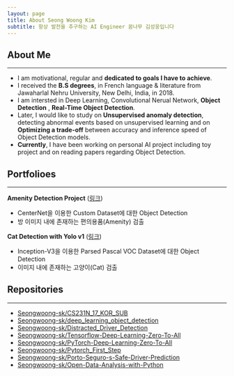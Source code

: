 ```yaml
---
layout: page
title: About Seong Woong Kim
subtitle: 항상 발전을 추구하는 AI Engineer 꿈나무 김성웅입니다
---
```



## About Me
---
- I am motivational, regular and **dedicated to goals I have to achieve**. 
- I received the **B.S degrees**, in French language & literature from Jawaharlal Nehru University, New Delhi, India, in 2018.  
- I am intersted in Deep Learning, Convolutional Nerual Network, **Object Detection** , **Real-Time Object Detection**.  
- Later, I would like to study on **Unsupervised anomaly detection**, detecting abnormal events based on unsupervised learning and on **Optimizing a trade-off** between accuracy and inference speed of Object Detection models.  
- **Currently**, I have been working on personal AI project including toy project and on reading papers regarding Object Detection.       
  
  
   
   
## Portfolioes
---
**Amenity Detection Project** ([링크](https://inflearnaiportfolio.github.io/2021-07-05-airbnb-clone-project-amenity-detection/))   
- CenterNet을 이용한 Custom Dataset에 대한 Object Detection    
- 방 이미지 내에 존재하는 편의용품(Amenity) 검출 

**Cat Detection with Yolo v1** ([링크](https://seongwoong-sk.github.io/2021-10-05-cat-detection-using-yolov1/))   
- Inception-V3을 이용한 Parsed Pascal VOC Dataset에 대한 Object Detection   
- 이미지 내에 존재하는 고양이(Cat) 검출

    
    
## Repositories
---
- [Seongwoong-sk/CS231N_17_KOR_SUB](https://github.com/Seongwoong-sk/CS231N_17_KOR_SUB)
- [Seongwoong-sk/deep_learning_object_detection](https://github.com/Seongwoong-sk/deep_learning_object_detection)
- [Seongwoong-sk/Distracted_Driver_Detection](https://github.com/Seongwoong-sk/Distracted_Driver_Detection)
- [Seongwoong-sk/Tensorflow-Deep-Learning-Zero-To-All](https://github.com/Seongwoong-sk/Tensorflow-Deep-Learning-Zero-To-All)
- [Seongwoong-sk/PyTorch-Deep-Learning-Zero-To-All](https://github.com/Seongwoong-sk/PyTorch-Deep-Learning-Zero-To-All)
- [Seongwoong-sk/Pytorch_First_Step](https://github.com/Seongwoong-sk/Pytorch_First_Step)
- [Seongwoong-sk/Porto-Seguro-s-Safe-Driver-Prediction](https://github.com/Seongwoong-sk/Porto-Seguro-s-Safe-Driver-Prediction)
- [Seongwoong-sk/Open-Data-Analysis-with-Python](https://github.com/Seongwoong-sk/Open-Data-Analysis-with-Python)
